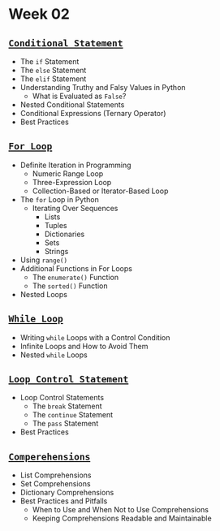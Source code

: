 # Week 02

## [**`Conditional Statement`**](https://github.com/Yousefess/TA24PYGIS/blob/main/Content/week_02/Notebooks/01%20Conditional%20Statements.ipynb)

- The `if` Statement
- The `else` Statement
- The `elif` Statement
- Understanding Truthy and Falsy Values in Python
  - What is Evaluated as `False`?
- Nested Conditional Statements
- Conditional Expressions (Ternary Operator)
- Best Practices

## [**`For Loop`**](https://github.com/Yousefess/TA24PYGIS/blob/main/Content/week_02/Notebooks/02%20for%20Loops.ipynb)

- Definite Iteration in Programming
  - Numeric Range Loop
  - Three-Expression Loop
  - Collection-Based or Iterator-Based Loop
- The `for` Loop in Python
  - Iterating Over Sequences
    - Lists
    - Tuples
    - Dictionaries
    - Sets
    - Strings
- Using `range()`
- Additional Functions in For Loops
  - The `enumerate()` Function
  - The `sorted()` Function
- Nested Loops

## [**`While Loop`**](https://github.com/Yousefess/TA24PYGIS/blob/main/Content/week_02/Notebooks/03%20while%20Loops.ipynb)

- Writing `while` Loops with a Control Condition
- Infinite Loops and How to Avoid Them
- Nested `while` Loops

## [**`Loop Control Statement`**](https://github.com/Yousefess/TA24PYGIS/blob/main/Content/week_02/Notebooks/04%20Loop%20Control%20Statements.ipynb)

- Loop Control Statements
  - The `break` Statement
  - The `continue` Statement
  - The `pass` Statement
- Best Practices

## [**`Comperehensions`**](https://github.com/Yousefess/TA24PYGIS/blob/main/Content/week_02/Notebooks/05%20Comprehensions.ipynb)

- List Comprehensions
- Set Comprehensions
- Dictionary Comprehensions
- Best Practices and Pitfalls
  - When to Use and When Not to Use Comprehensions
  - Keeping Comprehensions Readable and Maintainable
